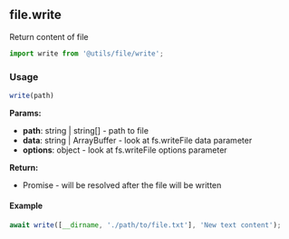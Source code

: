 ## file.write

Return content of file

```javascript
import write from '@utils/file/write';
```

### Usage

```javascript
write(path)
```

**Params:**

* **path**: string | string[] - path to file
* **data**: string | ArrayBuffer - look at fs.writeFile data parameter
* **options**: object - look at fs.writeFile options parameter

**Return:**

* Promise<void> - will be resolved after the file will be written

#### Example

```javascript
await write([__dirname, './path/to/file.txt'], 'New text content');
```